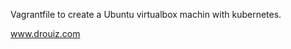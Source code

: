 <p>Vagrantfile to create a Ubuntu virtualbox machin with kubernetes.</p>
<a href="www.drouiz.com">www.drouiz.com</a>
